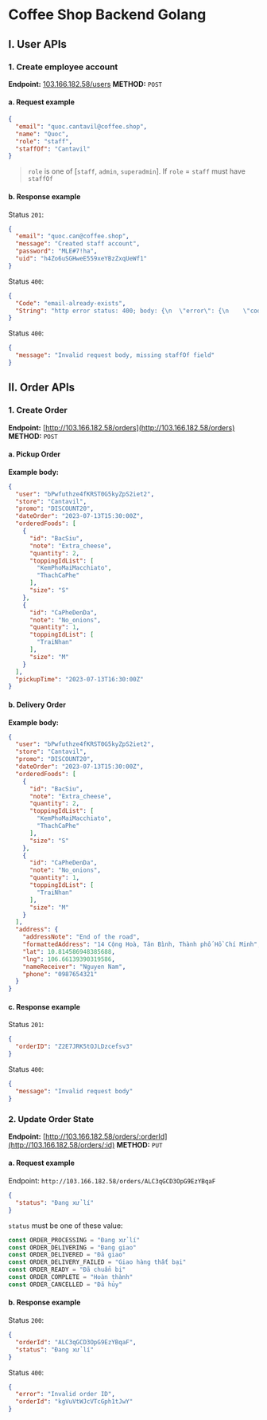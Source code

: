 # Coffee Shop Backend Golang

## I. User APIs

### 1. Create employee account

**Endpoint:** [103.166.182.58/users](103.166.182.58/users)
**METHOD:** `POST`

#### a. Request example

```json
{
  "email": "quoc.cantavil@coffee.shop",
  "name": "Quoc",
  "role": "staff",
  "staffOf": "Cantavil"
}
```

> `role` is one of [`staff`, `admin`, `superadmin`]. If `role` = `staff` must have `staffOf`

#### b. Response example

Status `201`:

```json
{
  "email": "quoc.can@coffee.shop",
  "message": "Created staff account",
  "password": "MLE#7!ha",
  "uid": "h4Zo6uSGHweE559xeYBzZxqUeWf1"
}
```

Status `400`:

```json
{
  "Code": "email-already-exists",
  "String": "http error status: 400; body: {\n  \"error\": {\n    \"code\": 400,\n    \"message\": \"EMAIL_EXISTS\",\n    \"errors\": [\n      {\n        \"message\": \"EMAIL_EXISTS\",\n        \"domain\": \"global\",\n        \"reason\": \"invalid\"\n      }\n    ]\n  }\n}\n"
}
```

Status `400`:

```json
{
  "message": "Invalid request body, missing staffOf field"
}
```

## II. Order APIs

### 1. Create Order

**Endpoint:** [http://103.166.182.58/orders](http://103.166.182.58/orders)
**METHOD:** `POST`

#### a. Pickup Order

**Example body:**

```json
{
  "user": "bPwfuthze4fKRST0G5kyZpS2iet2",
  "store": "Cantavil",
  "promo": "DISCOUNT20",
  "dateOrder": "2023-07-13T15:30:00Z",
  "orderedFoods": [
    {
      "id": "BacSiu",
      "note": "Extra_cheese",
      "quantity": 2,
      "toppingIdList": [
        "KemPhoMaiMacchiato",
        "ThachCaPhe"
      ],
      "size": "S"
    },
    {
      "id": "CaPheDenDa",
      "note": "No_onions",
      "quantity": 1,
      "toppingIdList": [
        "TraiNhan"
      ],
      "size": "M"
    }
  ],
  "pickupTime": "2023-07-13T16:30:00Z"
}
```

#### b. Delivery Order

**Example body:**

```json
{
  "user": "bPwfuthze4fKRST0G5kyZpS2iet2",
  "store": "Cantavil",
  "promo": "DISCOUNT20",
  "dateOrder": "2023-07-13T15:30:00Z",
  "orderedFoods": [
    {
      "id": "BacSiu",
      "note": "Extra_cheese",
      "quantity": 2,
      "toppingIdList": [
        "KemPhoMaiMacchiato",
        "ThachCaPhe"
      ],
      "size": "S"
    },
    {
      "id": "CaPheDenDa",
      "note": "No_onions",
      "quantity": 1,
      "toppingIdList": [
        "TraiNhan"
      ],
      "size": "M"
    }
  ],
  "address": {
    "addressNote": "End of the road",
    "formattedAddress": "14 Cộng Hoà, Tân Bình, Thành phố Hồ Chí Minh",
    "lat": 10.814586948385688,
    "lng": 106.66139390319586,
    "nameReceiver": "Nguyen Nam",
    "phone": "0987654321"
  }
}
```

#### c. Response example

Status `201`:

```json
{
  "orderID": "Z2E7JRK5tOJLDzcefsv3"
}
```

Status `400`:

```json
{
  "message": "Invalid request body"
}
```

### 2. Update Order State

**Endpoint:** [http://103.166.182.58/orders/:orderId](http://103.166.182.58/orders/:id)
**METHOD:** `PUT`

#### a. Request example

Endpoint: `http://103.166.182.58/orders/ALC3qGCD3OpG9EzYBqaF`

```json
{
  "status": "Đang xử lí"
}
```

`status` must be one of these value:

```go
const ORDER_PROCESSING = "Đang xử lí"
const ORDER_DELIVERING = "Đang giao"
const ORDER_DELIVERED = "Đã giao"
const ORDER_DELIVERY_FAILED = "Giao hàng thất bại"
const ORDER_READY = "Đã chuẩn bị"
const ORDER_COMPLETE = "Hoàn thành"
const ORDER_CANCELLED = "Đã hủy"
```

#### b. Response example

Status `200`:

```json
{
  "orderId": "ALC3qGCD3OpG9EzYBqaF",
  "status": "Đang xử lí"
}
```

Status `400`:

```json
{
  "error": "Invalid order ID",
  "orderId": "kgVuVtWJcVTcGph1tJwY"
}
```
